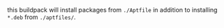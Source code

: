 this buildpack will install packages from `./Aptfile` in addition to installing `*.deb` from `./aptfiles/`.
